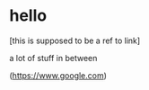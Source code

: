 # hello
[this is supposed to be a ref to link]


a lot of stuff in between

(https://www.google.com)